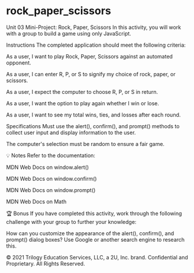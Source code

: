 # rock_paper_scissors
Unit 03 Mini-Project: Rock, Paper, Scissors
In this activity, you will work with a group to build a game using only JavaScript.

Instructions
The completed application should meet the following criteria:

As a user, I want to play Rock, Paper, Scissors against an automated opponent.

As a user, I can enter R, P, or S to signify my choice of rock, paper, or scissors.

As a user, I expect the computer to choose R, P, or S in return.

As a user, I want the option to play again whether I win or lose.

As a user, I want to see my total wins, ties, and losses after each round.

Specifications
Must use the alert(), confirm(), and prompt() methods to collect user input and display information to the user.

The computer's selection must be random to ensure a fair game.

💡 Notes
Refer to the documentation:

MDN Web Docs on window.alert()

MDN Web Docs on window.confirm()

MDN Web Docs on window.prompt()

MDN Web Docs on Math

🏆 Bonus
If you have completed this activity, work through the following challenge with your group to further your knowledge:

How can you customize the appearance of the alert(), confirm(), and prompt() dialog boxes?
Use Google or another search engine to research this.

© 2021 Trilogy Education Services, LLC, a 2U, Inc. brand. Confidential and Proprietary. All Rights Reserved.